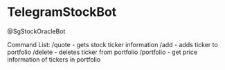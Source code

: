 # TelegramStockBot
 
@SgStockOracleBot

Command List:
/quote <ticker> - gets stock ticker information
/add <ticker> - adds ticker to portfolio
/delete <ticker> - deletes ticker from portfolio
/portfolio - get price information of tickers in portfolio
